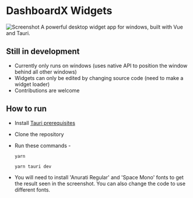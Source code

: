 # DashboardX Widgets
![Screenshot](https://cdn.discordapp.com/attachments/786240300095897610/1165972143687860294/dashboardX_FIrJfEhOs7.jpg)
A powerful desktop widget app for windows, built with Vue and Tauri.
## Still in development
- Currently only runs on windows (uses native API to position the window behind all other windows)
- Widgets can only be edited by changing source code (need to make a widget loader)
- Contributions are welcome
## How to run
- Install [Tauri prerequisites](https://tauri.app/v1/guides/getting-started/prerequisites)
- Clone the repository
- Run these commands -
  
  ```
  yarn
  ```
  ```
  yarn tauri dev
  ```
- You will need to install 'Anurati Regular' and 'Space Mono' fonts to get the result seen in the screenshot. You can also change the code to use different fonts.
